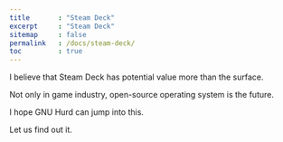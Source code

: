 ```yaml
---
title       : "Steam Deck"
excerpt     : "Steam Deck"
sitemap     : false
permalink   : /docs/steam-deck/
toc         : true
---
```



I believe that Steam Deck has potential value more than the surface.  

Not only in game industry, open-source operating system is the future.  

I hope GNU Hurd can jump into this.  

Let us find out it.


